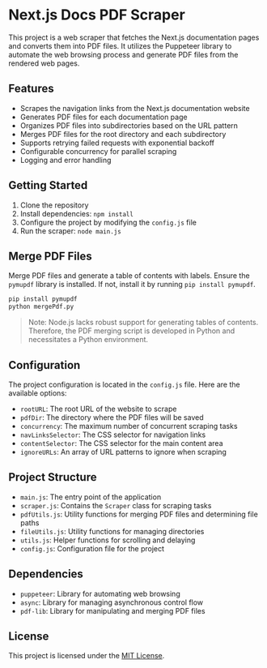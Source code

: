 # Next.js Docs PDF Scraper

This project is a web scraper that fetches the Next.js documentation pages and converts them into PDF files. It utilizes the Puppeteer library to automate the web browsing process and generate PDF files from the rendered web pages.

## Features

- Scrapes the navigation links from the Next.js documentation website
- Generates PDF files for each documentation page
- Organizes PDF files into subdirectories based on the URL pattern
- Merges PDF files for the root directory and each subdirectory
- Supports retrying failed requests with exponential backoff
- Configurable concurrency for parallel scraping
- Logging and error handling

## Getting Started

1. Clone the repository
2. Install dependencies: `npm install`
3. Configure the project by modifying the `config.js` file
4. Run the scraper: `node main.js`

## Merge PDF Files

Merge PDF files and generate a table of contents with labels.
Ensure the `pymupdf` library is installed. If not, install it by running `pip install pymupdf`.

```bash
pip install pymupdf
python mergePdf.py
```

> Note: Node.js lacks robust support for generating tables of contents. Therefore, the PDF merging script is developed in Python and necessitates a Python environment.


## Configuration

The project configuration is located in the `config.js` file. Here are the available options:

- `rootURL`: The root URL of the website to scrape
- `pdfDir`: The directory where the PDF files will be saved
- `concurrency`: The maximum number of concurrent scraping tasks
- `navLinksSelector`: The CSS selector for navigation links
- `contentSelector`: The CSS selector for the main content area
- `ignoreURLs`: An array of URL patterns to ignore when scraping

## Project Structure

- `main.js`: The entry point of the application
- `scraper.js`: Contains the `Scraper` class for scraping tasks
- `pdfUtils.js`: Utility functions for merging PDF files and determining file paths
- `fileUtils.js`: Utility functions for managing directories
- `utils.js`: Helper functions for scrolling and delaying
- `config.js`: Configuration file for the project

## Dependencies

- `puppeteer`: Library for automating web browsing
- `async`: Library for managing asynchronous control flow
- `pdf-lib`: Library for manipulating and merging PDF files

## License

This project is licensed under the [MIT License](LICENSE).